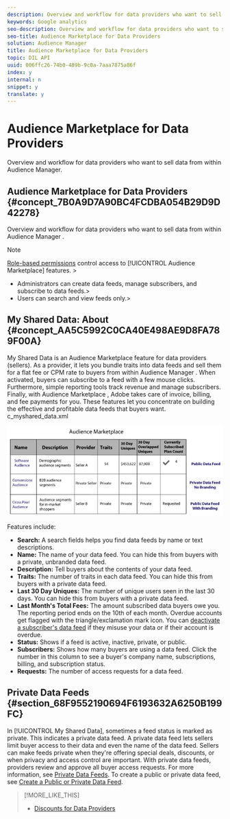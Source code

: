```yaml
---
description: Overview and workflow for data providers who want to sell data from within Audience Manager.
keywords: Google analytics
seo-description: Overview and workflow for data providers who want to sell data from within Audience Manager.
seo-title: Audience Marketplace for Data Providers
solution: Audience Manager
title: Audience Marketplace for Data Providers
topic: DIL API
uuid: 006ffc26-74b0-489b-9c0a-7aaa7875a86f
index: y
internal: n
snippet: y
translate: y
---
```


# Audience Marketplace for Data Providers

Overview and workflow for data providers who want to sell data from within Audience Manager.

## Audience Marketplace for Data Providers {#concept_7B0A9D7A90BC4FCDBA054B29D9D42278}

Overview and workflow for data providers who want to sell data from within 
<keyword>
  Audience Manager
</keyword>.




>[!NOTE]
>
>[Role-based permissions](../../../reporting/reports-dashboard.md#concept_1F19F03D45164D2391F80A083410DC2E) control access to [!UICONTROL Audience Marketplace] features. >
>* Administrators can create data feeds, manage subscribers, and subscribe to data feeds.>
>* Users can search and view feeds only.>
>
>


## My Shared Data: About {#concept_AA5C5992C0CA40E498AE9D8FA789F00A}

<wintitle>
  My Shared Data
</wintitle> is an 
<wintitle>
  Audience Marketplace
</wintitle> feature for data providers (sellers). As a provider, it lets you bundle traits into data feeds and sell them for a flat fee or CPM rate to buyers from within 
<keyword>
  Audience Manager
</keyword>. When activated, buyers can subscribe to a feed with a few mouse clicks. Furthermore, simple reporting tools track revenue and manage subscribers. Finally, with 
<wintitle>
  Audience Marketplace
</wintitle>, 
<keyword>
  Adobe
</keyword> takes care of invoice, billing, and fee payments for you. These features let you concentrate on building the effective and profitable data feeds that buyers want. 
<draft-comment otherprops="merge">
  c_myshared_data.xml 
</draft-comment>



![](assets/seller_marketplace.png) 





Features include: 

* **Search:** A search fields helps you find data feeds by name or text descriptions.
* **Name:** The name of your data feed. You can hide this from buyers with a private, unbranded data feed.
* **Description:** Tell buyers about the contents of your data feed.
* **Traits:** The number of traits in each data feed. You can hide this from buyers with a private data feed.
* **Last 30 Day Uniques:** The number of unique users seen in the last 30 days. You can hide this from buyers with a private data feed.
* **Last Month's Total Fees:** The amount subscribed data buyers owe you. The reporting period ends on the 10th of each month. Overdue accounts get flagged with the triangle/exclamation mark icon. You can [deactivate a subscriber's data feed](../../../c_features/audience-marketplace/marketplace-data-providers/marketplace-create-manage-feeds.md#task_AC7B88F06D1149C39D895C9DFC197F2C) if they misuse your data or if their account is overdue.
* **Status:**  Shows if a feed is active, inactive, private, or public.
* **Subscribers:** Shows how many buyers are using a data feed. Click the number in this column to see a buyer's company name, subscriptions, billing, and subscription status.
* **Requests:** The number of access requests for a data feed.



## Private Data Feeds {#section_68F9552190694F6193632A6250B199FC}



In [!UICONTROL My Shared Data], sometimes a feed status is marked as private. This indicates a private data feed. A private data feed lets sellers limit buyer access to their data and even the name of the data feed. Sellers can make feeds private when they're offering special deals, discounts, or when privacy and access control are important. With private data feeds, providers review and approve all buyer access requests. For more information, see [Private Data Feeds](../../../c_features/audience-marketplace/marketplace-private-feeds.md#concept_68EDE94B558C4B88BBCC994B67726FD2). To create a public or private data feed, see [Create a Public or Private Data Feed](../../../c_features/audience-marketplace/marketplace-data-providers/marketplace-create-manage-feeds.md#task_31BA4FB8FCD940588E6DCE2E7503DF4D). 
>[!MORE_LIKE_THIS]
>
>* [Discounts for Data Providers](marketplace-create-manage-feeds.md#concept_A31D926BBA0743BCB7160C7F571930FD)

